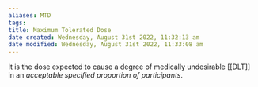 ```yaml
---
aliases: MTD
tags: 
title: Maximum Tolerated Dose
date created: Wednesday, August 31st 2022, 11:32:13 am
date modified: Wednesday, August 31st 2022, 11:33:08 am
---
```

It is the dose expected to cause a degree of medically undesirable [[DLT]] in an *acceptable specified proportion of participants*.